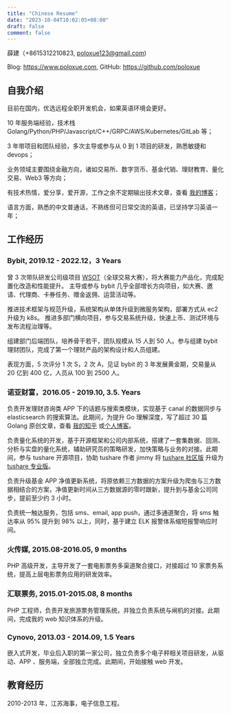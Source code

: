 ```yaml
---
title: "Chinese Resume"
date: "2023-10-04T10:02:05+08:00"
draft: false
comment: false
---
```


薛建（+8615312210823, poloxue123@gmail.com)

Blog: https://www.poloxue.com, GitHub: https://github.com/poloxue

## 自我介绍

目前在国内，优选远程全职开发机会，如果英语环境会更好。

10 年服务端经验，技术栈 Golang/Python/PHP/Javascript/C++/GRPC/AWS/Kubernetes/GitLab 等；

3 年带项目和团队经验，多次主导或参与从 0 到 1 项目的研发，熟悉敏捷和 devops；

业务领域主要围绕金融方向，诸如交易所、数字货币、基金代销、理财教育、量化交易、Web3 等方向；

有技术热情，爱分享，爱开源，工作之余不定期输出技术文章，查看 [我的博客](https://www.poloxue.com)；

语言方面，熟悉的中文普通话，不熟练但可日常交流的英语，已坚持学习英语一年；

## 工作经历

### Bybit, 2019.12 - 2022.12，3 Years

曾 3 次带队研发公司级项目 [WSOT](https://www.bybit.com/wsot2022)（全球交易大赛），将大赛能力产品化，完成配置化改造和性能提升。 主导或参与 bybit 几乎全部增长方向项目，如大赛、邀请、代理商、卡券任务、赠金返佣、运营活动等。

推进技术框架与规范升级，系统架构从单体升级到微服务架构，部署方式从 ec2 升级为 k8s。 推进多部门横向项目，参与交易系统升级，快速上币、测试环境与发布流程治理等。

组建部门后端团队，培养骨干若干，团队规模从 15 人到 50 人。参与组建 bybit 理财团队，完成了第一个理财产品的架构设计和人员组建。

表现方面，5 次评分 1 次 S，2 次 A，见证 bybit 的 3 年发展黄金期，交易量从 20 亿到 400 亿，人员从 100 到 2500 人。

### 诺亚财富，2016.05 - 2019.10, 3.5. Years

负责开发理财咨询类 APP 下的话题与搜索类模块，实现基于 canal 的数据同步与 elasticsearch 的搜索算法。此期间，为提升 Go 理解深度，写了超过 30 篇 Golang 原创文章，查看 [我的知乎](https://www.zhihu.com/people/xue-jian-27) 或[个人博客](https://www.poloxue.com)。

负责量化系统的开发，基于开源框架和公司内部系统，搭建了一套集数据、回测、分析与实盘的量化系统，辅助研究员的策略研发，加快策略与业务的对接。此期间，参与 tushare 开源项目，协助 tushare 作者 jimmy 将 [tushare 社区版](http://tushare.org) 升级为 [tushare 专业版](https://tushare.pro)。

负责升级基金 APP 净值更新系统，将原依赖三方数据的方案升级为爬虫与三方数据相结合的方案，净值更新时间从三方数据源的零时跟新，提升到与基金公司同步，提前至少约 3 小时。

负责统一触达服务，包括 sms、email, app push，通过多通道聚合，将 sms 触达率从 95% 提升到 98% 以上，同时，基于建立 ELK 报警体系缩短报警响应时间。

### 火传媒, 2015.08-2016.05, 9 months

PHP 高级开发，主导开发了一套电影票务多渠道聚合接口，对接超过 10 家票务系统，提高上层电影票务应用的研发效率。 

### 汇联票务, 2015.01-2015.08, 8 months

PHP 工程师，负责开发旅游票务管理系统，并独立负责系统与闸机的对接。此期间，完成我的 web 知识体系的升级。

### Cynovo, 2013.03 - 2014.09, 1.5 Years

嵌入式开发，毕业后入职的第一家公司，独立负责多个电子秤相关项目研发，从驱动、APP 、服务端，全部独立完成。此期间，开始接触 web 开发。

## 教育经历

2010-2013 年，江苏海事，电子信息工程。


